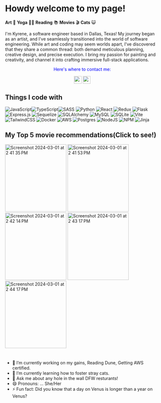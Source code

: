 
# Howdy welcome to my page!

**Art** 🎨   **Yoga** 🧘‍♂️   **Reading** 📚   **Movies** 🎬  **Cats** 😺

I'm Kyrene, a software engineer based in Dallas, Texas! My journey began as an artist, and I've seamlessly transitioned into the world of software engineering. While art and coding may seem worlds apart, I've discovered that they share a common thread: both demand meticulous planning, creative design, and precise execution. I bring my passion for painting and creativity, and channel it into crafting immersive full-stack applications.



<div>
<div align=center>
<p style="color: blue;"> Here's where to contact me:</p>
  
<a href='https://kyreneaf.github.io/'><img height="25" src="https://img.shields.io/badge/LinkedIn-blue?logo=linkedin&logoColor=white&style=for-the-badge" /></a>
<a href='https://kyreneaf.github.io/'><img height="25" src="https://img.shields.io/badge/PortFolio-yellow?logo=superuser&logoColor=white&style=for-the-badge" /></a>
</div>
</div>




## Things I code with

![JavaScript](https://img.shields.io/badge/javascript-%23323330.svg?style=for-the-badge&logo=javascript&logoColor=%23F7DF1E)![TypeScript](https://img.shields.io/badge/typescript-%23007ACC.svg?style=for-the-badge&logo=typescript&logoColor=white)![SASS](https://img.shields.io/badge/SASS-hotpink.svg?style=for-the-badge&logo=SASS&logoColor=white) ![Python](https://img.shields.io/badge/python-3670A0?style=for-the-badge&logo=python&logoColor=ffdd54) ![React](https://img.shields.io/badge/react-%2320232a.svg?style=for-the-badge&logo=react&logoColor=%2361DAFB) ![Redux](https://img.shields.io/badge/redux-%23593d88.svg?style=for-the-badge&logo=redux&logoColor=white) ![Flask](https://img.shields.io/badge/flask-%23000.svg?style=for-the-badge&logo=flask&logoColor=white) ![Express.js](https://img.shields.io/badge/express.js-%23404d59.svg?style=for-the-badge&logo=express&logoColor=%2361DAFB) ![Sequelize](https://img.shields.io/badge/Sequelize-%2366afe9.svg?style=for-the-badge&logo=GitHub&logoColor=black) ![SQLAlchemy](https://img.shields.io/badge/SQLAlchemy-%2307405e.svg?style=for-the-badge&logo=GitHub&logoColor=white) ![MySQL](https://img.shields.io/badge/mysql-%2300f.svg?style=for-the-badge&logo=mysql&logoColor=white) ![SQLite](https://img.shields.io/badge/sqlite-%2307405e.svg?style=for-the-badge&logo=sqlite&logoColor=white) ![Vite](https://img.shields.io/badge/vite-%23646CFF.svg?style=for-the-badge&logo=vite&logoColor=white) ![TailwindCSS](https://img.shields.io/badge/tailwindcss-%2338B2AC.svg?style=for-the-badge&logo=tailwind-css&logoColor=white) ![Docker](https://img.shields.io/badge/docker-%230db7ed.svg?style=for-the-badge&logo=docker&logoColor=white) ![AWS](https://img.shields.io/badge/AWS-%23FF9900.svg?style=for-the-badge&logo=amazon-aws&logoColor=white) ![Postgres](https://img.shields.io/badge/postgres-%23316192.svg?style=for-the-badge&logo=postgresql&logoColor=white) ![NodeJS](https://img.shields.io/badge/node.js-6DA55F?style=for-the-badge&logo=node.js&logoColor=white) ![NPM](https://img.shields.io/badge/NPM-%23CB3837.svg?style=for-the-badge&logo=npm&logoColor=white) ![Jinja](https://img.shields.io/badge/jinja-white.svg?style=for-the-badge&logo=jinja&logoColor=black)




## My Top 5 movie recommendations(Click to see!)

[<img width="200" height="220" alt="Screenshot 2024-03-01 at 2 41 35 PM" src="https://github.com/KyreneAF/KyreneAF/assets/129882345/f7d2461b-b482-4f8c-99f1-ab37b01da8b7">](https://www.rottentomatoes.com/m/dinner_in_america) [<img width="200" height="220" alt="Screenshot 2024-03-01 at 2 41 53 PM" src="https://github.com/KyreneAF/KyreneAF/assets/129882345/bae3c937-98da-4661-8c1f-69c8ad428f92">](https://www.rottentomatoes.com/m/amadeus) [<img width="200" height="220" alt="Screenshot 2024-03-01 at 2 42 14 PM" src="https://github.com/KyreneAF/KyreneAF/assets/129882345/785858d3-d591-42a3-8418-112ba8f904c9">](https://www.rottentomatoes.com/m/poor_things)  [<img width="200" height="220" alt="Screenshot 2024-03-01 at 2 43 17 PM" src="https://github.com/KyreneAF/KyreneAF/assets/129882345/e29f7229-786b-4ba1-896e-6673f4a44ef1">](https://www.rottentomatoes.com/m/elvis) [<img width="200" height="220" alt="Screenshot 2024-03-01 at 2 44 17 PM" src="https://github.com/KyreneAF/KyreneAF/assets/129882345/0f29dd6e-d2b6-4c16-b531-5c87129dffd6">](https://www.rottentomatoes.com/m/midsommar)


#

- 🔭 I’m currently working on my gains, Reading Dune, Getting AWS certified.
- 🌱 I’m currently learning how to foster stray cats.
- 💬 Ask me about any hole in the wall DFW resturants!
- 😄 Pronouns: ... She/Her
- ⚡ Fun fact:  Did you know that a day on Venus is longer than a year on Venus?

<!--


**KyreneAF/KyreneAF** is a ✨ _special_ ✨ repository because its `README.md` (this file) appears on your GitHub profile.

Here are some ideas to get you started:

- 🔭 I’m currently working on ...
- 🌱 I’m currently learning ...
- 👯 I’m looking to collaborate on ...
- 🤔 I’m looking for help with ...
- 💬 Ask me about ...
- 📫 How to reach me: ...
- 😄 Pronouns: ...
- ⚡ Fun fact: ...
-->
